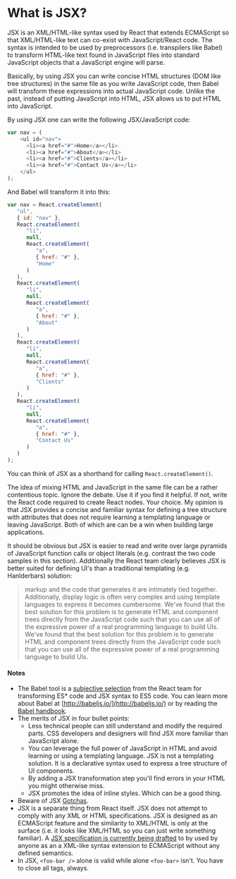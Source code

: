 # What is JSX?

JSX is an XML/HTML-like syntax used by React that extends ECMAScript so that XML/HTML-like text can co-exist with JavaScript/React code. The syntax is intended to be used by preprocessors (i.e. transpilers like Babel) to transform HTML-like text found in JavaScript files into standard JavaScript objects that a JavaScript engine will parse.

Basically, by using JSX you can write concise HTML structures (DOM like tree structures) in the same file as you write JavaScript code, then Babel will transform these expressions into actual JavaScript code. Unlike the past, instead of putting JavaScript into HTML, JSX allows us to put HTML into JavaScript.

By using JSX one can write the following JSX/JavaScript code:

```js
var nav = (
    <ul id="nav">
      <li><a href="#">Home</a></li>
      <li><a href="#">About</a></li>
      <li><a href="#">Clients</a></li>
      <li><a href="#">Contact Us</a></li>
    </ul>
);
```

And Babel will transform it into this:

```js
var nav = React.createElement(
   "ul",
   { id: "nav" },
   React.createElement(
      "li",
      null,
      React.createElement(
         "a",
         { href: "#" },
         "Home"
      )
   ),
   React.createElement(
      "li",
      null,
      React.createElement(
         "a",
         { href: "#" },
         "About"
      )
   ),
   React.createElement(
      "li",
      null,
      React.createElement(
         "a",
         { href: "#" },
         "Clients"
      )
   ),
   React.createElement(
      "li",
      null,
      React.createElement(
         "a",
         { href: "#" },
         "Contact Us"
      )
   )
);
```

You can think of JSX as a shorthand for calling `React.createElement()`.

The idea of mixing HTML and JavaScript in the same file can be a rather contentious topic. Ignore the debate. Use it if you find it helpful. If not, write the React code required to create React nodes. Your choice. My opinion is that JSX provides a concise and familiar syntax for defining a tree structure with attributes that does not require learning a templating language or leaving JavaScript. Both of which are can be a win when building large applications.

 It should be obvious but JSX is easier to read and write over large pyramids of JavaScript function calls or object literals (e.g. contrast the two code samples in this section). Additionally the React team clearly believes JSX is better suited for defining UI's than a traditional templating (e.g. Hanlderbars) solution:

 > markup and the code that generates it are intimately tied together. Additionally, display logic is often very complex and using template languages to express it becomes cumbersome. We've found that the best solution for this problem is to generate HTML and component trees directly from the JavaScript code such that you can use all of the expressive power of a real programming language to build UIs. We've found that the best solution for this problem is to generate HTML and component trees directly from the JavaScript code such that you can use all of the expressive power of a real programming language to build UIs.
 >

#### Notes


* The Babel tool is a [subjective selection](https://facebook.github.io/react/blog/2015/09/10/react-v0.14-rc1.html#compiler-optimizations) from the React team for transforming ES* code and JSX syntax to ES5 code. You can learn more about Babel at [http://babeljs.io/](http://babeljs.io/) or by reading the [Babel handbook](https://github.com/thejameskyle/babel-handbook/blob/master/translations/en/user-handbook.md).
* The merits of JSX in four bullet points:
    * Less technical people can still understand and modify the required parts. CSS developers and designers will find JSX more familiar than JavaScript alone.
    * You can leverage the full power of JavaScript in HTML and avoid learning or using a templating language. JSX is not a templating solution. It is a declarative syntax used to express a tree structure of UI components.
    * By adding a JSX transformation step you'll find errors in your HTML you might otherwise miss.
    * JSX promotes the idea of inline styles. Which can be a good thing.
* Beware of JSX [Gotchas](http://facebook.github.io/react/docs/jsx-gotchas.html).
* JSX is a separate thing from React itself. JSX does not attempt to comply with any XML or HTML specifications. JSX is designed as an ECMAScript feature and the similarity to XML/HTML is only at the surface (i.e. it looks like XML/HTML so you can just write something familiar). A [JSX specification is currently being drafted](https://facebook.github.io/jsx/) to by used by anyone as an a XML-like syntax extension to ECMAScript without any defined semantics.
* In JSX, `<foo-bar />` alone is valid while alone `<foo-bar>` isn't. You have to close all tags, always.

